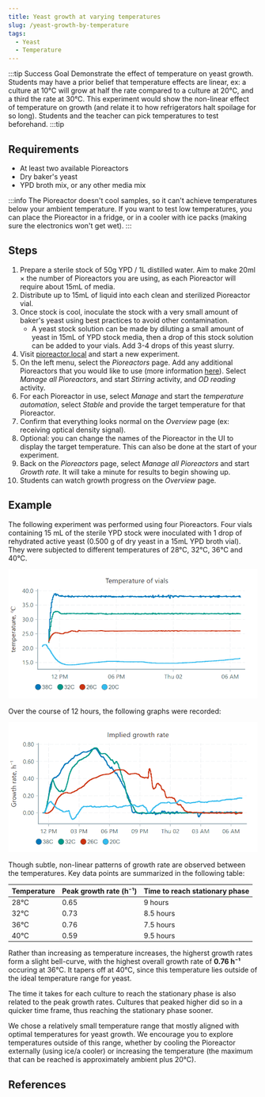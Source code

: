 ```yaml
---
title: Yeast growth at varying temperatures
slug: /yeast-growth-by-temperature
tags: 
  - Yeast
  - Temperature
---
```


:::tip Success Goal
Demonstrate the effect of temperature on yeast growth. Students may have a prior belief that temperature effects are linear, ex: a culture at 10℃ will grow at half the rate compared to a culture at 20℃, and a third the rate at 30℃. This experiment would show the non-linear effect of temperature on growth (and relate it to how refrigerators halt spoilage for so long). Students and the teacher can pick temperatures to test beforehand.
:::tip

## Requirements

*   At least two available Pioreactors
*   Dry baker's yeast
*   YPD broth mix, or any other media mix

:::info
The Pioreactor doesn't cool samples, so it can't achieve temperatures below your ambient temperature. If you want to test low temperatures, you can place the Pioreactor in a fridge, or in a cooler with ice packs (making sure the electronics won't get wet).
:::


## Steps

1.  Prepare a sterile stock of 50g YPD / 1L distilled water. Aim to make 20ml × the number of Pioreactors you are using, as each Pioreactor will require about 15mL of media.
2.  Distribute up to 15mL of liquid into each clean and sterilized Pioreactor vial.
3.  Once stock is cool, inoculate the stock with a very small amount of baker's yeast using best practices to avoid other contamination. 
	* A yeast stock solution can be made by diluting a small amount of yeast in 15mL of YPD stock media, then a drop of this stock solution can be added to your vials. Add 3-4 drops of this yeast slurry. 
4.  Visit [pioreactor.local](http://pioreactor.local) and start a new experiment.
5.  On the left menu, select the _Pioreactors_ page. Add any additional Pioreactors that you would like to use (more information [here](/user-guide/create-cluster)). Select _Manage all Pioreactors_, and start _Stirring_ activity, and _OD reading_ activity.
6.  For each Pioreactor in use, select _Manage_ and start the _temperature automation_, select _Stable_ and provide the target temperature for that Pioreactor.
7.  Confirm that everything looks normal on the _Overview_ page (ex: receiving optical density signal).
8.  Optional: you can change the names of the Pioreactor in the UI to display the target temperature. This can also be done at the start of your experiment.
9.	Back on the _Pioreactors_ page, select _Manage all Pioreactors_ and start _Growth rate_. It will take a minute for results to begin showing up. 
10.  Students can watch growth progress on the _Overview_ page.

## Example

The following experiment was performed using four Pioreactors. Four vials containing 15 mL of the sterile YPD stock were inoculated with 1 drop of rehydrated active yeast (0.500 g of dry yeast in a 15mL YPD broth vial). They were subjected to different temperatures of 28°C, 32°C, 36°C and 40°C. 

![](/img/experiments/temperature_temp.png)

Over the course of 12 hours, the following graphs were recorded: 

![](/img/experiments/temperature_growth_rate.png)

Though subtle, non-linear patterns of growth rate are observed between the temperatures. Key data points are summarized in the following table: 

|Temperature|Peak growth rate (h⁻¹)|Time to reach stationary phase|
|------------------|----------------|--------------------|
|28°C|0.65|9 hours|
|32°C|0.73|8.5 hours|
|36°C|0.76|7.5 hours|
|40°C|0.59|9.5 hours|

Rather than increasing as temperature increases, the higherst growth rates form a slight bell-curve, with the highest overall growth rate of **0.76 h⁻¹** occuring at 36°C. It tapers off at 40°C, since this temperature lies outside of the ideal temperature range for yeast. 

The time it takes for each culture to reach the stationary phase is also related to the peak growth rates. Cultures that peaked higher did so in a quicker time frame, thus reaching the stationary phase sooner. 

We chose a relatively small temperature range that mostly aligned with optimal temperatures for yeast growth. We encourage you to explore temperatures outside of this range, whether by cooling the Pioreactor externally (using ice/a cooler) or increasing the temperature (the maximum that can be reached is approximately ambient plus 20°C). 

## References

